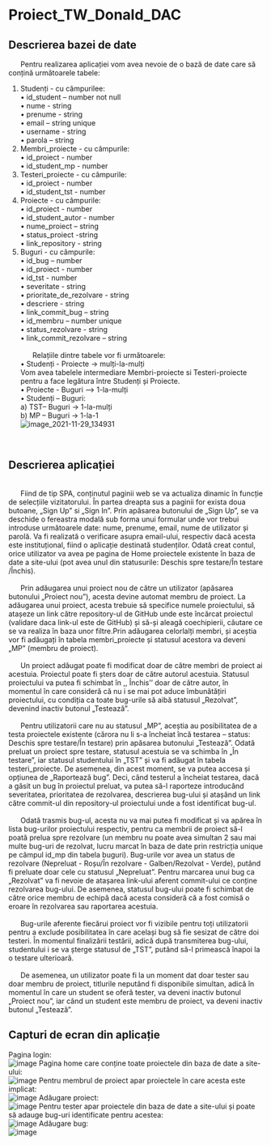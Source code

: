 # Proiect_TW_Donald_DAC
## Descrierea bazei de date
&nbsp;&nbsp;&nbsp;&nbsp;&nbsp;&nbsp;Pentru realizarea aplicației vom avea nevoie de o bază de date care să conțină următoarele tabele:
 1.	Studenți - cu câmpurilee:<br />
•	id_student – number not null <br />
•	nume - string <br />
•	prenume - string <br />
•	email – string unique <br />
•	username - string <br />
•	parola – string <br />
 2.	Membri_proiecte - cu câmpurile:<br />
•	id_proiect - number <br />
•	id_student_mp - number <br />
 3.	Testeri_proiecte - cu câmpurile:<br />
•	id_proiect - number <br />
•	id_student_tst - number <br />
 4.	Proiecte - cu câmpurile:<br />
•	id_proiect - number <br />
•	id_student_autor - number <br />
•	nume_proiect – string <br />
•	status_proiect -string <br />
•	link_repository - string <br />
 5.	Buguri - cu câmpurile:<br />
•	id_bug – number <br />
•	id_proiect - number <br />
•	id_tst - number <br />
•	severitate - string <br />
•	prioritate_de_rezolvare - string <br />
•	descriere - string <br />
•	link_commit_bug – string <br />
•	id_membru – number unique <br />
•	status_rezolvare - string <br />
•	link_commit_rezolvare – string <br /><br />
&nbsp;&nbsp;&nbsp;&nbsp;&nbsp;&nbsp;Relațiile dintre tabele vor fi următoarele: <br />
•	Studenți - Proiecte -> mulți-la-mulți  <br />
Vom avea tabelele intermediare Membri-proiecte si Testeri-proiecte pentru a face legătura între Studenți și Proiecte. <br /> 
•	Proiecte - Buguri –> 1-la-mulți <br />
•	Studenți – Buguri: <br />
a)	TST– Buguri -> 1-la-mulți <br />
b)	MP – Buguri -> 1-la-1 <br />
![image_2021-11-29_134931](https://user-images.githubusercontent.com/74931542/143862936-986d0573-f10a-4975-a3e5-c2cf40d3a380.png)
<br/>

## Descrierea aplicației
<br/>
&nbsp;&nbsp;&nbsp;&nbsp;&nbsp;&nbsp;Fiind de tip SPA, conținutul paginii web se va actualiza dinamic în funcție de selecțiile vizitatorului. În partea dreapta sus a paginii for exista doua butoane, „Sign Up” si „Sign In”. Prin apăsarea butonului de „Sign Up”, se va deschide o fereastra modală sub forma unui formular unde vor trebui introduse următoarele date: nume, prenume, email, nume de utilizator și parolă. Va fi realizată o verificare asupra email-ului, respectiv dacă acesta este instituțional, fiind o aplicație destinată studenților. Odată creat contul, orice utilizator va avea pe pagina de Home proiectele existente în baza de date a site-ului (pot avea unul din statusurile: Deschis spre testare/În testare /Închis). <br /><br/>
&nbsp;&nbsp;&nbsp;&nbsp;&nbsp;&nbsp;Prin adăugarea unui proiect nou de către un utilizator (apăsarea butonului „Proiect nou”), acesta devine automat membru de proiect. La adăugarea unui proiect, acesta trebuie să specifice numele proiectului, să atașeze un link către repository-ul de GitHub unde este încărcat proiectul (validare daca link-ul este de GitHub) și să-și aleagă coechipierii, căutare ce se va realiza în baza unor filtre.Prin adăugarea celorlalți membri, și aceștia vor fi adăugați în tabela membri_proiecte și statusul acestora va deveni „MP” (membru de proiect). <br /><br/>
&nbsp;&nbsp;&nbsp;&nbsp;&nbsp;&nbsp;Un proiect adăugat poate fi modificat doar de către membri de proiect ai acestuia. Proiectul poate fi șters doar de către autorul acestuia. Statusul proiectului va putea fi schimbat în ,, Închis’’ doar de către autor, în momentul în care consideră că nu i se mai pot aduce îmbunătățiri proiectului, cu condiția ca toate bug-urile să aibă statusul „Rezolvat”, devenind inactiv butonul „Testează”. <br /><br/>
&nbsp;&nbsp;&nbsp;&nbsp;&nbsp;&nbsp;Pentru utilizatorii care nu au statusul „MP”, aceștia au posibilitatea de a testa proiectele existente (cărora nu li s-a încheiat încă testarea – status: Deschis spre testare/În testare) prin apăsarea butonului „Testează”. Odată preluat un proiect spre testare, statusul acestuia se va schimba în „În testare”, iar statusul studentului în „TST” și va fi adăugat în tabela testeri_proiecte. De asemenea, din acest moment, se va putea accesa și opțiunea de „Raportează bug”. Deci, când testerul a încheiat testarea, dacă a găsit un bug în proiectul preluat, va putea să-l raporteze introducând severitatea, prioritatea de rezolvarea, descrierea bug-ului și atașând un link către commit-ul din repository-ul proiectului unde a fost identificat bug-ul. <br /><br/>
&nbsp;&nbsp;&nbsp;&nbsp;&nbsp;&nbsp;Odată trasmis bug-ul, acesta nu va mai putea fi modificat și va apărea în lista bug-urilor proiectului respectiv, pentru ca membrii de proiect să-l poată prelua spre rezolvare (un membru nu poate avea simultan 2 sau mai multe bug-uri de rezolvat, lucru marcat în baza de date prin restricția unique pe câmpul id_mp din tabela buguri). Bug-urile vor avea un status de rezolvare (Nepreluat - Roșu/În rezolvare - Galben/Rezolvat - Verde), putând fi preluate doar cele cu statusul „Nepreluat”. Pentru marcarea unui bug ca „Rezolvat” va fi nevoie de atașarea link-ului aferent commit-ului ce conține rezolvarea bug-ului. De asemenea, statusul bug-ului poate fi schimbat de către orice membru de echipă dacă acesta consideră că a fost comisă o eroare în rezolvarea sau raportarea acestuia. <br /><br/>
&nbsp;&nbsp;&nbsp;&nbsp;&nbsp;&nbsp;Bug-urile aferente fiecărui proiect vor fi vizibile pentru toți utilizatorii pentru a exclude posibilitatea în care același bug să fie sesizat de către doi testeri. În momentul finalizării testării, adică după transmiterea bug-ului, studentului i se va șterge statusul de „TST”, putând să-l primească înapoi la o testare ulterioară. <br /><br/>
&nbsp;&nbsp;&nbsp;&nbsp;&nbsp;&nbsp;De asemenea, un utilizator poate fi la un moment dat doar tester sau doar membru de proiect, titlurile neputând fi disponibile simultan, adică în momentul în care un student se oferă tester, va deveni inactiv butonul „Proiect nou”, iar când un student este membru de proiect, va deveni inactiv butonul „Testează”.
<br/>

## Capturi de ecran din aplicație
Pagina login: <br/>
![image](https://user-images.githubusercontent.com/74931542/195549614-895fd70f-dbcc-43bd-be60-2653a7353368.png)
Pagina home care conține toate proiectele din baza de date a site-ului: <br/>
![image](https://user-images.githubusercontent.com/74931542/195549437-f260b3cf-79b2-4d14-a4ee-c113c4cf82a3.png)
Pentru membrul de proiect apar proiectele în care acesta este implicat: <br/>
![image](https://user-images.githubusercontent.com/74931542/195549020-22946fbf-6031-4081-ab51-017d2cfc15f4.png)
Adăugare proiect: <br/>
![image](https://user-images.githubusercontent.com/74931542/195549175-bd695125-a251-4471-88af-74e8345c8508.png)
Pentru tester apar proiectele din baza de date a site-ului și poate să adauge bug-uri identificate pentru acestea: <br/>
![image](https://user-images.githubusercontent.com/74931542/195550472-9b7c9ae3-9935-4b4b-a2d2-5bdd69294c88.png)
Adăugare bug: <br/>
![image](https://user-images.githubusercontent.com/74931542/195550622-e7f3f4b2-18e2-4b6a-afd7-423548ebbc9d.png)




